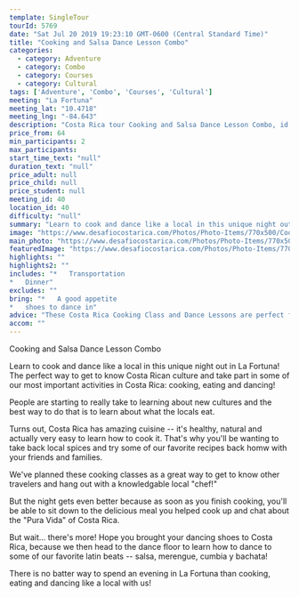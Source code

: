 ```yaml
---
template: SingleTour
tourId: 5769
date: "Sat Jul 20 2019 19:23:10 GMT-0600 (Central Standard Time)"
title: "Cooking and Salsa Dance Lesson Combo"
categories: 
  - category: Adventure
  - category: Combo
  - category: Courses
  - category: Cultural
tags: ['Adventure', 'Combo', 'Courses', 'Cultural']
meeting: "La Fortuna"
meeting_lat: "10.4718"
meeting_lng: "-84.643"
description: "Costa Rica tour Cooking and Salsa Dance Lesson Combo, id 5769"
price_from: 64
min_participants: 2
max_participants: 
start_time_text: "null"
duration_text: "null"
price_adult: null
price_child: null
price_student: null
meeting_id: 40
location_id: 40
difficulty: "null"
summary: "Learn to cook and dance like a local in this unique night out in La Fortuna! The perfect way to get to know Costa Rican culture and take part in some of our most important activities in Costa Rica: cooking, eating and dancing!"
image: "https://www.desafiocostarica.com/Photos/Photo-Items/770x500/Cooking-and-Salsa-Dance-Lesson-Combo-1541743698.jpg"
main_photo: "https://www.desafiocostarica.com/Photos/Photo-Items/770x500/Cooking-and-Salsa-Dance-Lesson-Combo-1541743698.jpg"
featuredImage: "https://www.desafiocostarica.com/Photos/Photo-Items/770x500/Cooking-and-Salsa-Dance-Lesson-Combo-1541743698.jpg"
highlights: ""
highlights2: ""
includes: "*   Transportation
*   Dinner"
excludes: ""
bring: "*   A good appetite
*   shoes to dance in"
advice: "These Costa Rica Cooking Class and Dance Lessons are perfect for all ages! Families love this activtiy! This is definitiely where to learn to cook in Costa Rica!"
accom: ""
---
```

Cooking and Salsa Dance Lesson Combo

Learn to cook and dance like a local in this unique night out in La Fortuna! The perfect way to get to know Costa Rican culture and take part in some of our most important activities in Costa Rica: cooking, eating and dancing!

People are starting to really take to learning about new cultures and the best way to do that is to learn about what the locals eat.

Turns out, Costa Rica has amazing cuisine -- it's healthy, natural and actually very easy to learn how to cook it. That's why you'll be wanting to take back local spices and try some of our favorite recipes back homw with your friends and families.

We've planned these cooking classes as a great way to get to know other travelers and hang out with a knowledgable local "chef!"

But the night gets even better because as soon as you finish cooking, you'll be able to sit down to the delicious meal you helped cook up and chat about the "Pura Vida" of Costa Rica.

But wait... there's more! Hope you brought your dancing shoes to Costa Rica, because we then head to the dance floor to learn how to dance to some of our favorite latin beats -- salsa, merengue, cumbia y bachata!

There is no batter way to spend an evening in La Fortuna than cooking, eating and dancing like a local with us!